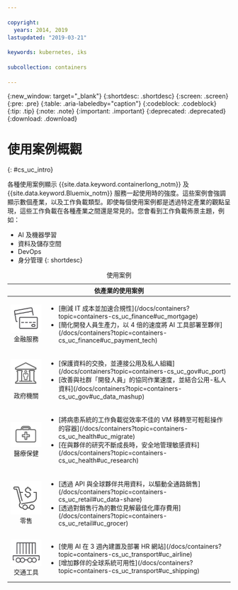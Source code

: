 ```yaml
---

copyright:
  years: 2014, 2019
lastupdated: "2019-03-21"

keywords: kubernetes, iks

subcollection: containers

---
```


{:new_window: target="_blank"}
{:shortdesc: .shortdesc}
{:screen: .screen}
{:pre: .pre}
{:table: .aria-labeledby="caption"}
{:codeblock: .codeblock}
{:tip: .tip}
{:note: .note}
{:important: .important}
{:deprecated: .deprecated}
{:download: .download}



# 使用案例概觀
{: #cs_uc_intro}

各種使用案例顯示 {{site.data.keyword.containerlong_notm}} 及 {{site.data.keyword.Bluemix_notm}} 服務一起使用時的強度。這些案例會強調顯示數個產業，以及工作負載類型。即使每個使用案例都是透過特定產業的觀點呈現，這些工作負載在各種產業之間還是常見的。您會看到工作負載佈景主題，例如：
* AI 及機器學習
* 資料及儲存空間
* DevOps
* 身分管理
{: shortdesc}

<table summary="此表格顯示使用案例。列應該從左到右閱讀，第一欄為代表每個產業的圖示，而第二欄為說明。">
<caption>使用案例</caption>
  <thead>
  <th colspan=2>依產業的使用案例</th>
  </thead>
  <tbody>
    <tr>
    <td align="center"><img src="icons/finance.svg" alt="信用卡正反面的圖示"/><br>金融服務</td>
    <td><ul>
    <li>[刪減 IT 成本並加速合規性](/docs/containers?topic=containers-cs_uc_finance#uc_mortgage)</li>
    <li>[簡化開發人員生產力，以 4 倍的速度將 AI 工具部署至夥伴](/docs/containers?topic=containers-cs_uc_finance#uc_payment_tech)</li>
    </ul></td>
     </tr>
     <tr>
     <td align="center"><img src="icons/gov.svg" alt="政府大廈內有人的圖示"/><br>政府機關</td>
     <td><ul>
    <li>[保護資料的交換，並連接公用及私人組織](/docs/containers?topic=containers-cs_uc_gov#uc_port)</li>
     <li>[改善與社群「開發人員」的協同作業速度，並結合公用-私人資料](/docs/containers?topic=containers-cs_uc_gov#uc_data_mashup)</li></ul></td>
      </tr>
    <tr>
      <td align="center"><img src="icons/health.svg" alt="藥袋圖示"/><br>醫療保健</td>
      <td><ul>
     <li>[將病患系統的工作負載從效率不佳的 VM 移轉至可輕鬆操作的容器](/docs/containers?topic=containers-cs_uc_health#uc_migrate)</li>
      <li>[在與夥伴的研究不斷成長時，安全地管理敏感資料](/docs/containers?topic=containers-cs_uc_health#uc_research)</li>
      </ul></td>
      </tr>
      <tr>
         <td align="center"><img src="icons/retail.svg" alt="有貨幣符號的購物車圖示"/><br>零售</td>
         <td><ul>
        <li>[透過 API 與全球夥伴共用資料，以驅動全通路銷售](/docs/containers?topic=containers-cs_uc_retail#uc_data-share)</li>
         <li>[透過對銷售行為的數位見解最佳化庫存費用](/docs/containers?topic=containers-cs_uc_retail#uc_grocer)</li>
              </ul></td>
          </tr>
      <tr>
       <td align="center"><img src="icons/transport.svg" alt="帶貨櫃的軌道車圖示"/><br>交通工具</td>
           <td><ul>
          <li>[使用 AI 在 3 週內建置及部署 HR 網站](/docs/containers?topic=containers-cs_uc_transport#uc_airline)</li>
           <li>[增加夥伴的全球系統可用性](/docs/containers?topic=containers-cs_uc_transport#uc_shipping)</li></ul></td>
      </tr>
  </tbody>
  </table>
